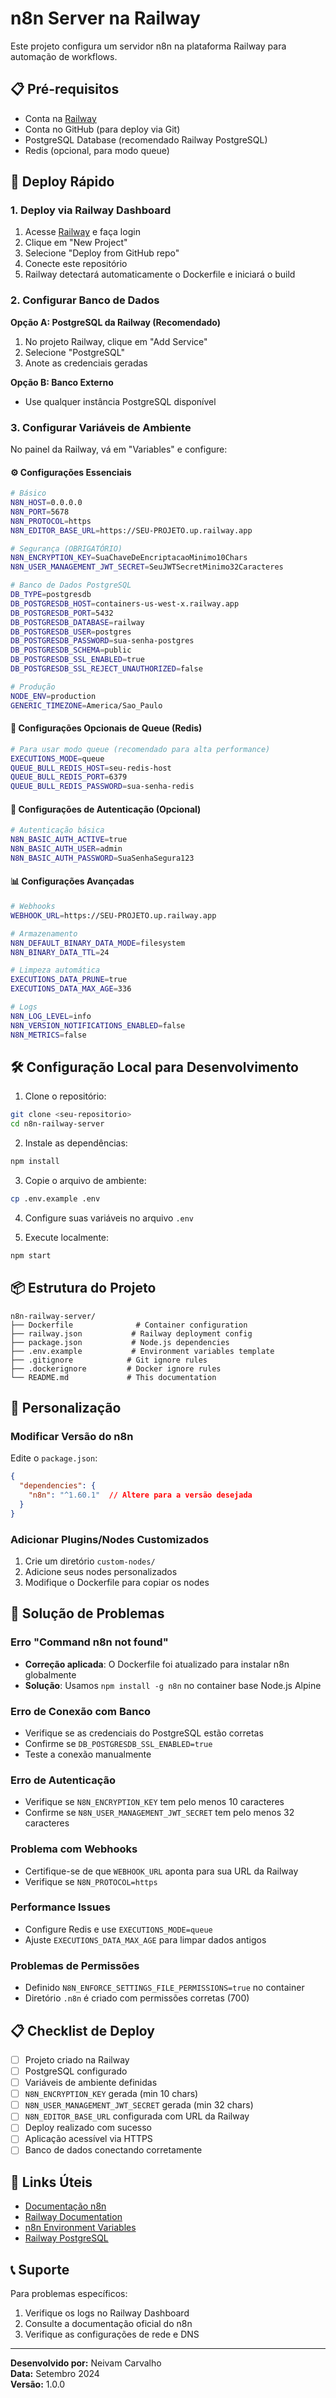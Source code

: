 # n8n Server na Railway

Este projeto configura um servidor n8n na plataforma Railway para automação de workflows.

## 📋 Pré-requisitos

- Conta na [Railway](https://railway.app)
- Conta no GitHub (para deploy via Git)
- PostgreSQL Database (recomendado Railway PostgreSQL)
- Redis (opcional, para modo queue)

## 🚀 Deploy Rápido

### 1. Deploy via Railway Dashboard

1. Acesse [Railway](https://railway.app) e faça login
2. Clique em "New Project"
3. Selecione "Deploy from GitHub repo"
4. Conecte este repositório
5. Railway detectará automaticamente o Dockerfile e iniciará o build

### 2. Configurar Banco de Dados

**Opção A: PostgreSQL da Railway (Recomendado)**
1. No projeto Railway, clique em "Add Service"
2. Selecione "PostgreSQL"
3. Anote as credenciais geradas

**Opção B: Banco Externo**
- Use qualquer instância PostgreSQL disponível

### 3. Configurar Variáveis de Ambiente

No painel da Railway, vá em "Variables" e configure:

#### ⚙️ Configurações Essenciais
```bash
# Básico
N8N_HOST=0.0.0.0
N8N_PORT=5678
N8N_PROTOCOL=https
N8N_EDITOR_BASE_URL=https://SEU-PROJETO.up.railway.app

# Segurança (OBRIGATÓRIO)
N8N_ENCRYPTION_KEY=SuaChaveDeEncriptacaoMinimo10Chars
N8N_USER_MANAGEMENT_JWT_SECRET=SeuJWTSecretMinimo32Caracteres

# Banco de Dados PostgreSQL
DB_TYPE=postgresdb
DB_POSTGRESDB_HOST=containers-us-west-x.railway.app
DB_POSTGRESDB_PORT=5432
DB_POSTGRESDB_DATABASE=railway
DB_POSTGRESDB_USER=postgres
DB_POSTGRESDB_PASSWORD=sua-senha-postgres
DB_POSTGRESDB_SCHEMA=public
DB_POSTGRESDB_SSL_ENABLED=true
DB_POSTGRESDB_SSL_REJECT_UNAUTHORIZED=false

# Produção
NODE_ENV=production
GENERIC_TIMEZONE=America/Sao_Paulo
```

#### 🔄 Configurações Opcionais de Queue (Redis)
```bash
# Para usar modo queue (recomendado para alta performance)
EXECUTIONS_MODE=queue
QUEUE_BULL_REDIS_HOST=seu-redis-host
QUEUE_BULL_REDIS_PORT=6379
QUEUE_BULL_REDIS_PASSWORD=sua-senha-redis
```

#### 🔐 Configurações de Autenticação (Opcional)
```bash
# Autenticação básica
N8N_BASIC_AUTH_ACTIVE=true
N8N_BASIC_AUTH_USER=admin
N8N_BASIC_AUTH_PASSWORD=SuaSenhaSegura123
```

#### 📊 Configurações Avançadas
```bash
# Webhooks
WEBHOOK_URL=https://SEU-PROJETO.up.railway.app

# Armazenamento
N8N_DEFAULT_BINARY_DATA_MODE=filesystem
N8N_BINARY_DATA_TTL=24

# Limpeza automática
EXECUTIONS_DATA_PRUNE=true
EXECUTIONS_DATA_MAX_AGE=336

# Logs
N8N_LOG_LEVEL=info
N8N_VERSION_NOTIFICATIONS_ENABLED=false
N8N_METRICS=false
```

## 🛠️ Configuração Local para Desenvolvimento

1. Clone o repositório:
```bash
git clone <seu-repositorio>
cd n8n-railway-server
```

2. Instale as dependências:
```bash
npm install
```

3. Copie o arquivo de ambiente:
```bash
cp .env.example .env
```

4. Configure suas variáveis no arquivo `.env`

5. Execute localmente:
```bash
npm start
```

## 📦 Estrutura do Projeto

```
n8n-railway-server/
├── Dockerfile              # Container configuration
├── railway.json           # Railway deployment config
├── package.json           # Node.js dependencies
├── .env.example           # Environment variables template
├── .gitignore            # Git ignore rules
├── .dockerignore         # Docker ignore rules
└── README.md             # This documentation
```

## 🔧 Personalização

### Modificar Versão do n8n
Edite o `package.json`:
```json
{
  "dependencies": {
    "n8n": "^1.60.1"  // Altere para a versão desejada
  }
}
```

### Adicionar Plugins/Nodes Customizados
1. Crie um diretório `custom-nodes/`
2. Adicione seus nodes personalizados
3. Modifique o Dockerfile para copiar os nodes

## 🚨 Solução de Problemas

### Erro "Command n8n not found"
- **Correção aplicada**: O Dockerfile foi atualizado para instalar n8n globalmente
- **Solução**: Usamos `npm install -g n8n` no container base Node.js Alpine

### Erro de Conexão com Banco
- Verifique se as credenciais do PostgreSQL estão corretas
- Confirme se `DB_POSTGRESDB_SSL_ENABLED=true`
- Teste a conexão manualmente

### Erro de Autenticação
- Verifique se `N8N_ENCRYPTION_KEY` tem pelo menos 10 caracteres
- Confirme se `N8N_USER_MANAGEMENT_JWT_SECRET` tem pelo menos 32 caracteres

### Problema com Webhooks
- Certifique-se de que `WEBHOOK_URL` aponta para sua URL da Railway
- Verifique se `N8N_PROTOCOL=https`

### Performance Issues
- Configure Redis e use `EXECUTIONS_MODE=queue`
- Ajuste `EXECUTIONS_DATA_MAX_AGE` para limpar dados antigos

### Problemas de Permissões
- Definido `N8N_ENFORCE_SETTINGS_FILE_PERMISSIONS=true` no container
- Diretório `.n8n` é criado com permissões corretas (700)

## 📋 Checklist de Deploy

- [ ] Projeto criado na Railway
- [ ] PostgreSQL configurado
- [ ] Variáveis de ambiente definidas
- [ ] `N8N_ENCRYPTION_KEY` gerada (min 10 chars)
- [ ] `N8N_USER_MANAGEMENT_JWT_SECRET` gerada (min 32 chars)
- [ ] `N8N_EDITOR_BASE_URL` configurada com URL da Railway
- [ ] Deploy realizado com sucesso
- [ ] Aplicação acessível via HTTPS
- [ ] Banco de dados conectando corretamente

## 🔗 Links Úteis

- [Documentação n8n](https://docs.n8n.io/)
- [Railway Documentation](https://docs.railway.app/)
- [n8n Environment Variables](https://docs.n8n.io/hosting/environment-variables/)
- [Railway PostgreSQL](https://docs.railway.app/databases/postgresql)

## 📞 Suporte

Para problemas específicos:
1. Verifique os logs no Railway Dashboard
2. Consulte a documentação oficial do n8n
3. Verifique as configurações de rede e DNS

---

**Desenvolvido por:** Neivam Carvalho  
**Data:** Setembro 2024  
**Versão:** 1.0.0